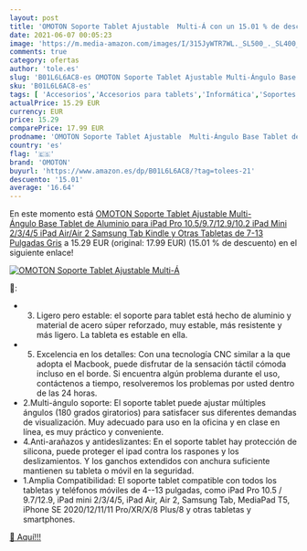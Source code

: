 ```yaml
---
layout: post
title: 'OMOTON Soporte Tablet Ajustable  Multi-Á con un 15.01 % de descuento'
date: 2021-06-07 00:05:23
image: 'https://m.media-amazon.com/images/I/315JyWTR7WL._SL500_._SL400_.jpg'
comments: true
category: ofertas
author: 'tole.es'
slug: 'B01L6L6AC8-es OMOTON Soporte Tablet Ajustable Multi-Ángulo Base Tablet...'
sku: 'B01L6L6AC8-es'
tags: [ 'Accesorios','Accesorios para tablets','Informática','Soportes para tablets','ipad','omoton', ]
actualPrice: 15.29 EUR
currency: EUR
price: 15.29
comparePrice: 17.99 EUR
prodname: 'OMOTON Soporte Tablet Ajustable  Multi-Ángulo Base Tablet de Aluminio para iPad Pro 10.5/9.7/12.9/10.2  iPad Mini 2/3/4/5  iPad Air/Air 2  Samsung Tab  Kindle y Otras Tabletas de 7-13 Pulgadas  Gris'
country: 'es'
flag: '🇪🇸'
brand: 'OMOTON'
buyurl: 'https://www.amazon.es/dp/B01L6L6AC8/?tag=tolees-21'
descuento: '15.01'
average: '16.64'
---
```


En este momento está [OMOTON Soporte Tablet Ajustable  Multi-Ángulo Base Tablet de Aluminio para iPad Pro 10.5/9.7/12.9/10.2  iPad Mini 2/3/4/5  iPad Air/Air 2  Samsung Tab  Kindle y Otras Tabletas de 7-13 Pulgadas  Gris](https://www.amazon.es/dp/B01L6L6AC8/?tag=tolees-21) a 15.29 EUR (original: 17.99 EUR) (15.01 %  de descuento) en el siguiente enlace!

[![OMOTON Soporte Tablet Ajustable  Multi-Á](https://m.media-amazon.com/images/I/315JyWTR7WL._SL500_._SL400_.jpg)](https://www.amazon.es/dp/B01L6L6AC8/?tag=tolees-21)

🔎:

- 3. Ligero pero estable: el soporte para tablet está hecho de aluminio y material de acero súper reforzado, muy estable, más resistente y más ligero. La tableta es estable en ella.
- 5. Excelencia en los detalles: Con una tecnología CNC similar a la que adopta el Macbook, puede disfrutar de la sensación táctil cómoda incluso en el borde. Si encuentra algún problema durante el uso, contáctenos a tiempo, resolveremos los problemas por usted dentro de las 24 horas.
- 2.Multi-ángulo soporte: El soporte tablet puede ajustar múltiples ángulos (180 grados giratorios) para satisfacer sus diferentes demandas de visualización. Muy adecuado para uso en la oficina y en clase en línea, es muy práctico y conveniente.
- 4.Anti-arañazos y antideslizantes: En el soporte tablet hay protección de silicona, puede proteger el ipad contra los raspones y los deslizamientos. Y los ganchos extendidos con anchura suficiente mantienen su tableta o móvil en la seguridad.
- 1.Amplia Compatibilidad: El soporte tablet compatible con todos los tabletas y teléfonos móviles de 4--13 pulgadas, como iPad Pro 10.5 / 9.7/12.9, iPad mini 2/3/4/5, iPad Air, Air 2, Samsung Tab, MediaPad T5, iPhone SE 2020/12/11/11 Pro/XR/X/8 Plus/8 y otras tabletas y smartphones.

[🛒 Aquí!!!](https://www.amazon.es/dp/B01L6L6AC8/?tag=tolees-21)
